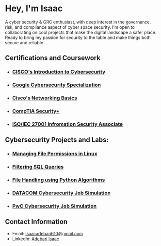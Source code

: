 # Hey, I'm Isaac

A cyber security & GRC enthusiast, with deep interest in the governance, risk, and compliance aspect of cyber space security. I'm open to collaborating on cool projects that make the digital landscape a safer place. Ready to bring my passion for security to the table and make things both secure and reliable

## Certifications and Coursework

- ### [CISCO's Introduction to Cybersecurity](https://www.credly.com/badges/20980193-d114-40b7-b2a0-be9ae60c8140/linked_in?t=rwji93)
- ### [Google Cybersecurity Specialization](https://www.coursera.org/account/accomplishments/specialization/certificate/GVKDJR7KRBYW)
- ### [Cisco's Networking Basics](https://www.credly.com/badges/089892f8-982c-4ba4-8a66-a5fa921233ca/public_url)
- ### [CompTIA Security+](https://www.credly.com/badges/63c18ad7-905e-4926-aaee-56c1ca36b41e/public_url)
- ### [ISO/IEC 27001 Infromation Security Associate](https://www.skillfront.com/Badges/77666526928209)

## Cybersecurity Projects and Labs:

- ### [Managing File Permissions in Linux](https://github.com/mikeal-12/File-Permissions-in-Linux)
- ### [Filtering SQL Queries](https://github.com/mikeal-12/Apply-Filters-To-SQL-Queries)
- ### [File Handling using Python Algorithms](https://github.com/mikeal-12/File-handling-using-Python-algorithms)
- ### [DATACOM Cybersecurity Job Simulation](https://github.com/mikeal-12/datacom-cybersecurity-job-simulation)
- ### [PwC Cybersecurity Job Simulation](https://github.com/mikeal-12/pwc-cybersecurity-job-simulation)



<!--
### Project Name 2

- Description: Briefly describe the project and your role.
- Technologies Used: List the technologies or tools you used.
- Link: Provide a link to the project repository or any relevant documentation. -->

## Contact Information

- Email: isaacadebari610@gmail.com
- LinkedIn: [Adebari Isaac](https://www.linkedin.com/in/adebari-isaac)
